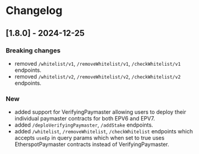 # Changelog
## [1.8.0] - 2024-12-25
### Breaking changes
- removed `/whitelist/v1`, `/removeWhitelist/v1`, `/checkWhitelist/v1` endpoints.
- removed `/whitelist/v2`, `/removeWhitelist/v2`, `/checkWhitelist/v2` endpoints.

### New
- added support for VerifyingPaymaster allowing users to deploy their individual paymaster contracts for both EPV6 and EPV7.
- added `/deploVerifyingPaymaster`, `/addStake` endpoints.
- added `/whitelist`, `/removeWhitelist`, `/checkWhitelist` endpoints which accepts `useEp` in query params which when set to true uses EtherspotPaymaster contracts instead of VerifyingPaymaster.